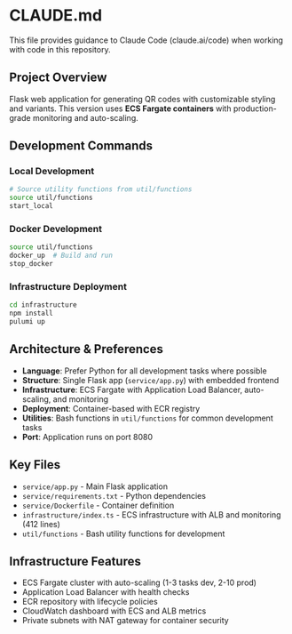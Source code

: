 # CLAUDE.md

This file provides guidance to Claude Code (claude.ai/code) when working with code in this repository.

## Project Overview

Flask web application for generating QR codes with customizable styling and variants. This version uses **ECS Fargate containers** with production-grade monitoring and auto-scaling.

## Development Commands

### Local Development

```bash
# Source utility functions from util/functions
source util/functions
start_local
```

### Docker Development

```bash
source util/functions
docker_up  # Build and run
stop_docker
```

### Infrastructure Deployment

```bash
cd infrastructure
npm install
pulumi up
```

## Architecture & Preferences

- **Language**: Prefer Python for all development tasks where possible
- **Structure**: Single Flask app (`service/app.py`) with embedded frontend
- **Infrastructure**: ECS Fargate with Application Load Balancer, auto-scaling, and monitoring
- **Deployment**: Container-based with ECR registry
- **Utilities**: Bash functions in `util/functions` for common development tasks
- **Port**: Application runs on port 8080

## Key Files

- `service/app.py` - Main Flask application
- `service/requirements.txt` - Python dependencies
- `service/Dockerfile` - Container definition  
- `infrastructure/index.ts` - ECS infrastructure with ALB and monitoring (412 lines)
- `util/functions` - Bash utility functions for development

## Infrastructure Features

- ECS Fargate cluster with auto-scaling (1-3 tasks dev, 2-10 prod)
- Application Load Balancer with health checks
- ECR repository with lifecycle policies
- CloudWatch dashboard with ECS and ALB metrics
- Private subnets with NAT gateway for container security
